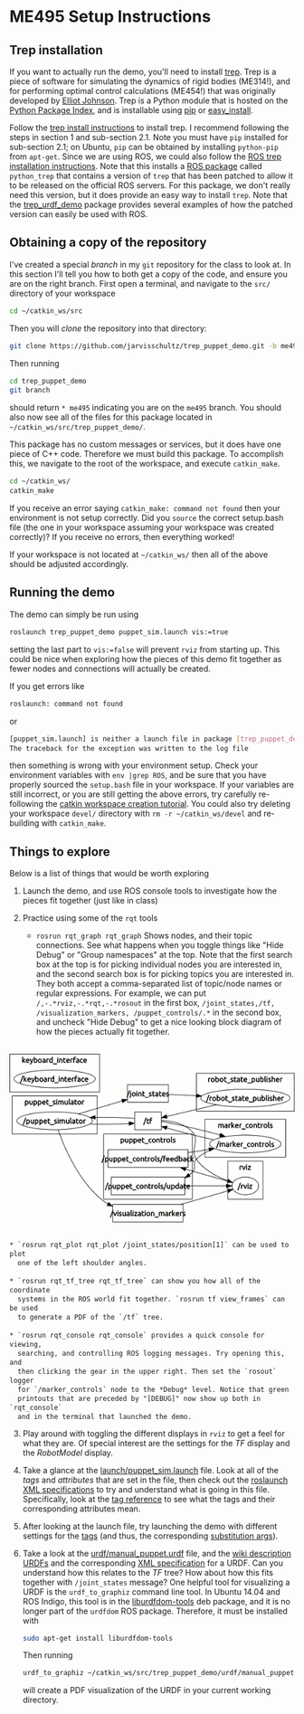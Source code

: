 ME495 Setup Instructions
========================


## Trep installation ##

If you want to actually run the demo, you'll need to install [trep]. Trep is a
piece of software for simulating the dynamics of rigid bodies (ME314!), and for
performing optimal control calculations (ME454!) that was originally developed
by [Elliot Johnson][ejo]. Trep is a Python module that is hosted on the [Python
Package Index][pypi], and is installable using [pip] or [easy\_install][easy].

Follow the [trep install instructions][tinstall] to install trep. I recommend
following the steps in section 1 and sub-section 2.1. Note you must have `pip`
installed for sub-section 2.1; on Ubuntu, `pip` can be obtained by installing
`python-pip` from `apt-get`. Since we are using ROS, we could also follow the
[ROS trep installation instructions](http://murpheylab.github.io/trep/install/#ros).
Note that this installs a [ROS package](http://wiki.ros.org/python_trep) called
`python_trep` that contains a version of `trep` that has been patched to allow
it to be released on the official ROS servers. For this package, we don't really
need this version, but it does provide an easy way to install `trep`. Note that
the [trep_urdf_demo](https://github.com/MurpheyLab/trep_urdf_demo) package
provides several examples of how the patched version can easily be used with
ROS.

## Obtaining a copy of the repository ##

I've created a special *branch* in my `git` repository for the class to look
at. In this section I'll tell you how to both get a copy of the code, and ensure
you are on the right branch. First open a terminal, and navigate to the `src/`
directory of your workspace

```bash
cd ~/catkin_ws/src
```

Then you will *clone* the repository into that directory:

```bash
git clone https://github.com/jarvisschultz/trep_puppet_demo.git -b me495
```

Then running

```bash
cd trep_puppet_demo
git branch
```

should return `* me495` indicating you are on the `me495` branch. You should
also now see all of the files for this package located in
`~/catkin_ws/src/trep_puppet_demo/`.

This package has no custom messages or services, but it does have one piece of
C++ code. Therefore we must build this package. To accomplish this, we navigate
to the root of the workspace, and execute `catkin_make`.

```bash
cd ~/catkin_ws/
catkin_make
```

If you receive an error saying `catkin_make: command not found` then your
environment is not setup correctly. Did you `source` the correct setup.bash file
(the one in your workspace assuming your workspace was created correctly)? If
you receive no errors, then everything worked!

If your workspace is not located at `~/catkin_ws/` then all of the above should
be adjusted accordingly.

## Running the demo ##

The demo can simply be run using

```bash
roslaunch trep_puppet_demo puppet_sim.launch vis:=true
```

setting the last part to `vis:=false` will prevent `rviz` from starting up. This
could be nice when exploring how the pieces of this demo fit together as fewer
nodes and connections will actually be created.

If you get errors like

```bash
roslaunch: command not found
```

or

```bash
[puppet_sim.launch] is neither a launch file in package [trep_puppet_demo] nor is [trep_puppet_demo] a launch file name
The traceback for the exception was written to the log file
```

then something is wrong with your environment setup. Check your environment
variables with `env |grep ROS`, and be sure that you have properly sourced the
`setup.bash` file in your workspace. If your variables are still incorrect, or
you are still getting the above errors, try carefully re-following the
[catkin workspace creation tutorial](http://wiki.ros.org/catkin/Tutorials/create_a_workspace).
You could also try deleting your workspace `devel/` directory with `rm -r
~/catkin_ws/devel` and re-building with `catkin_make`.


## Things to explore ##

Below is a list of things that would be worth exploring

1. Launch the demo, and use ROS console tools to investigate how the pieces fit
   together (just like in class)

2. Practice using some of the `rqt` tools
    * `rosrun rqt_graph rqt_graph` Shows nodes, and their topic connections. See
      what happens when you toggle things like "Hide Debug" or "Group
      namespaces" at the top. Note that the first search box at the top is for
      picking individual nodes you are interested in, and the second search box
      is for picking topics you are interested in. They both accept a
      comma-separated list of topic/node names or regular expressions. For
      example, we can put `/,-.*rviz,-.*rqt,-.*rosout` in the first box,
      `/joint_states,/tf, /visualization_markers, /puppet_controls/.*` in the
      second box, and uncheck "Hide Debug" to get a nice looking block diagram
      of how the pieces actually fit together.
<p>
<br>
<img src="./images/rosgraph-resize.png" alt="Useful ROS graph" width="640"
      style="margin-left:auto; margin-right:auto; display:block;"/>
<br>
</p>

    * `rosrun rqt_plot rqt_plot /joint_states/position[1]` can be used to plot
      one of the left shoulder angles.

    * `rosrun rqt_tf_tree rqt_tf_tree` can show you how all of the coordinate
      systems in the ROS world fit together. `rosrun tf view_frames` can be used
      to generate a PDF of the `/tf` tree.

    * `rosrun rqt_console rqt_console` provides a quick console for viewing,
      searching, and controlling ROS logging messages. Try opening this, and
      then clicking the gear in the upper right. Then set the `rosout` logger
      for `/marker_controls` node to the *Debug* level. Notice that green
      printouts that are preceded by "[DEBUG]" now show up both in `rqt_console`
      and in the terminal that launched the demo.

3. Play around with toggling the different displays in `rviz` to get a feel for
   what they are. Of special interest are the settings for the *TF* display and
   the *RobotModel* display.

4. Take a glance at the [launch/puppet_sim.launch](./launch/puppet_sim.launch)
   file. Look at all of the *tags* and *attributes* that are set in the file,
   then check out the
   [roslaunch XML specifications](http://wiki.ros.org/roslaunch/XML) to try and
   understand what is going in this file. Specifically, look at the
   [tag reference](http://wiki.ros.org/roslaunch/XML) to see what the tags and
   their corresponding attributes mean.

5. After looking at the launch file, try launching the demo with different
   settings for the [<arg> tags](http://wiki.ros.org/roslaunch/XML/arg) (and
   thus, the corresponding 
   [substitution args](http://wiki.ros.org/roslaunch/XML#substitution_args)).

6. Take a look at the [urdf/manual_puppet.urdf](./urdf/manual_puppet.urdf) file,
   and the [wiki description URDFs](http://wiki.ros.org/urdf) and the
   corresponding [XML specification](http://wiki.ros.org/urdf/XML) for a
   URDF. Can you understand how this relates to the *TF* tree? How about how
   this fits together with `/joint_states` message? One helpful tool for
   visualizing a URDF is the `urdf_to_graphiz` command line tool. In Ubuntu
   14.04 and ROS Indigo, this tool is in the
   [liburdfdom-tools](https://launchpad.net/ubuntu/trusty/+package/liburdfdom-tools)
   deb package, and it is no longer part of the `urdfdom` ROS
   package. Therefore, it must be installed with
   ```bash
   sudo apt-get install liburdfdom-tools
   ```
   Then running
   ```bash
   urdf_to_graphiz ~/catkin_ws/src/trep_puppet_demo/urdf/manual_puppet.urdf
   ```
   will create a PDF visualization of the URDF in your current working directory.






[trep]: http://murpheylab.github.io/trep/
[ejo]: http://nxr.northwestern.edu/people/elliot-johnson
[pypi]: https://pypi.python.org/pypi/
[pip]:https://pypi.python.org/pypi/pip
[easy]: http://pythonhosted.org//setuptools/easy_install.html
[tinstall]: http://murpheylab.github.io/trep/install/
